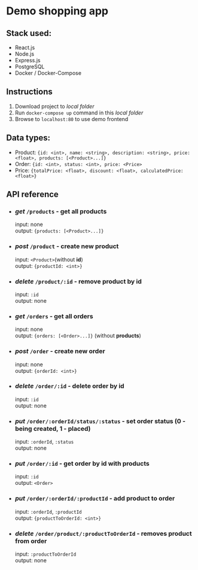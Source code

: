 # Demo shopping app

## Stack used:
* React.js
* Node.js
* Express.js
* PostgreSQL
* Docker / Docker-Compose
## Instructions
1. Download project to *local folder*
2. Run `docker-compose up` command in this *local folder*
3. Browse to `localhost:80` to use demo frontend

## Data types:
* Product: `{id: <int>, name: <string>, description: <string>, price: <float>, products: [<Product>...]}`
* Order: `{id: <int>, status: <int>, price: <Price>`
* Price: `{totalPrice: <float>, discount: <float>, calculatedPrice: <float>}`

## API reference


* ### *get* `/products` - get all products
    input: none\
    output: `{products: [<Product>...]}`  
  
* ### *post* `/product` - create new product
    input: `<Product>`(without **id**)\
    output: `{productId: <int>}`
  
* ### *delete* `/product/:id` - remove product by id
    input: `:id`\
    output: none
  
* ### *get* `/orders` - get all orders
    input: none\
    output: `{orders: [<Order>...]}` (without **products**) 
  
* ### *post* `/order` - create new order
    input: none\
    output: `{orderId: <int>}`
  
* ### *delete* `/order/:id` - delete order by id
    input: `:id`\
    output: none
  
* ### *put* `/order/:orderId/status/:status` - set order status (0 - being created, 1 - placed)
    input: `:orderId`, `:status`\
    output: none
  
* ### *put* `/order/:id` - get order by id with products
    input: `:id`\
    output: `<Order>`
  
* ### *put* `/order/:orderId/:productId` - add product to order
    input: `:orderId`, `:productId`\
    output: `{productToOrderId: <int>}`
  
* ### *delete* `/order/product/:productToOrderId` - removes product from order
    input: `:productToOrderId`\
    output: none
